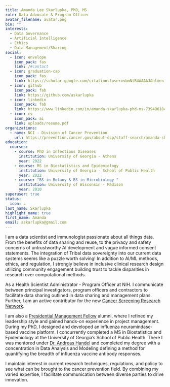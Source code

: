 ```yaml
---
title: Amanda Lee Skarlupka, PhD, MS
role: Data Advocate & Program Officer
avatar_filename: avatar.png
bio: ""
interests:
  - Data Governance
  - Artificial Intelligence
  - Ethics
  - Data Management/Sharing
social:
  - icon: envelope
    icon_pack: fas
    link: /#contact
  - icon: graduation-cap
    icon_pack: fas
    link: https://scholar.google.com/citations?user=vbmNtB4AAAAJ&hl=en
  - icon: github
    icon_pack: fab
    link: https://github.com/askarlupka
  - icon: linkedin
    icon_pack: fab
    link: https://www.linkedin.com/in/amanda-skarlupka-phd-ms-739496184/
  - icon: cv
    icon_pack: ai
    link: uploads/resume.pdf
organizations:
  - name: NCI - Division of Cancer Prevention
    url: https://prevention.cancer.gov/about-dcp/staff-search/amanda-skarlupka-phd
education:
  courses:
    - course: PhD in Infectious Diseases
      institution: University of Georgia - Athens
      year: 2022
    - course: MS in Biostatistics and Epidemiology
      institution: University of Georgia - School of Public Health
      year: 2022
    - course: "BS in Botany & BS in Microbiology "
      institution: University of Wisconsin - Madison
      year: 2010
superuser: true
status:
  icon: ☕️
last_name: Skarlupka
highlight_name: true
first_name: Amanda
email: askarlupka@gmail.com
---
```


I am a data scientist and immunologist passionate about all things data. From the benefits of data sharing and reuse, to the privacy and safety concerns of untrustworthy AI development and vague informed consent statements. The integration of Tribal data sovereignty into our current data systems seems like a puzzle worth solving! In addition to AI/ML methods, ethics, and regulation, I strongly believe in inclusive clinical research design utilizing community engagement building trust to tackle disparities in research over computational methods. 

As a Health Scientist Administrator - Program Officer  at NIH. I communicate between principal investigators, program officers and contractors to facilitate data sharing outlined in data sharing and management plans. Further, I am an active contributor for the new [Cancer Screening Research Network](https://prevention.cancer.gov/major-programs/cancer-screening-research-network-csrn). 

I am also a [Presidential Management Fellow](https://www.pmf.gov) alumni, where I refined my leadership style and gained hands-on experience in project management. During my PhD, I designed and developed an influenza neuramindase-based vaccine platform. I concurrently completed a MS in Biostatistics and Epidemiology at the University of Georgia’s School of Public Health. There I was mentored under [Dr. Andreas Handel](https://www.andreashandel.com/) and completed my degree with a concentration in Data Analysis and Modeling defining a method for quantifying the breadth of influenza vaccine antibody responses.

I maintain interest in current research techniques, regulations, and policy to see what can be brought to the cancer prevention field. By combining my varied expertise, I facilitate communication between diverse parties to drive innovation.
